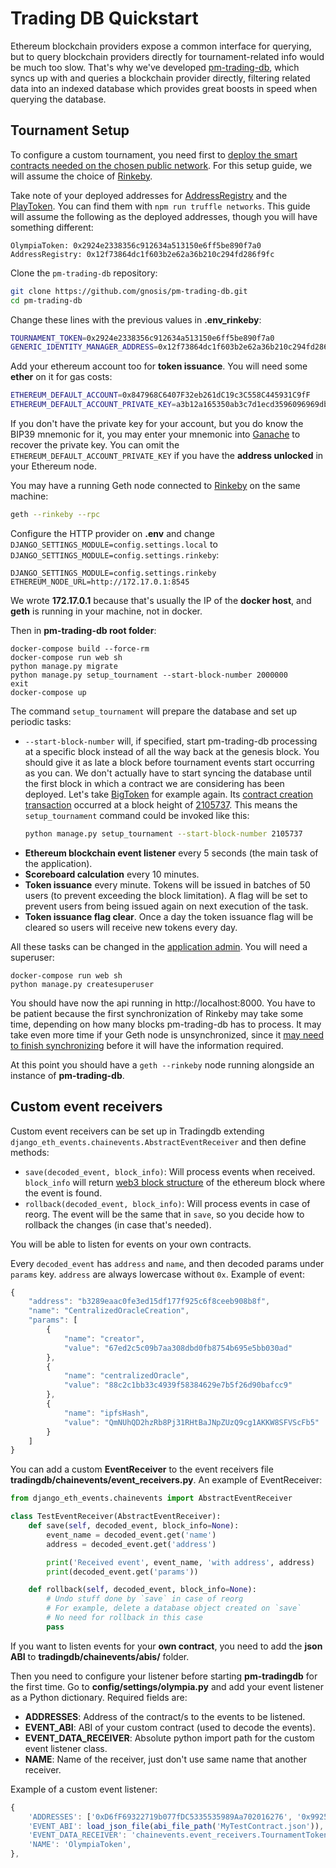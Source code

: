 # Trading DB Quickstart

Ethereum blockchain providers expose a common interface for querying, but to query blockchain providers directly for tournament-related info would be much too slow. That's why we've developed [pm-trading-db](https://github.com/gnosis/pm-trading-db), which syncs up with and queries a blockchain provider directly, filtering related data into an indexed database which provides great boosts in speed when querying the database.

## Tournament Setup

To configure a custom tournament, you need first to [deploy the smart contracts needed on the chosen public network](smart-contracts.md). For this setup guide, we will assume the choice of [Rinkeby](https://www.rinkeby.io/#stats).

Take note of your deployed addresses for [AddressRegistry](https://github.com/gnosis/pm-apollo-contracts#addressregistry) and the [PlayToken](https://github.com/gnosis/pm-apollo-contracts#playtoken). You can find them with `npm run truffle networks`. This guide will assume the following as the deployed addresses, though you will have something different:

```
OlympiaToken: 0x2924e2338356c912634a513150e6ff5be890f7a0
AddressRegistry: 0x12f73864dc1f603b2e62a36b210c294fd286f9fc
```

Clone the `pm-trading-db` repository:

```sh
git clone https://github.com/gnosis/pm-trading-db.git
cd pm-trading-db
```

Change these lines with the previous values in **.env_rinkeby**:

```sh
TOURNAMENT_TOKEN=0x2924e2338356c912634a513150e6ff5be890f7a0
GENERIC_IDENTITY_MANAGER_ADDRESS=0x12f73864dc1f603b2e62a36b210c294fd286f9fc
```

Add your ethereum account too for **token issuance**. You will need some **ether** on it for gas costs:

```sh
ETHEREUM_DEFAULT_ACCOUNT=0x847968C6407F32eb261dC19c3C558C445931C9fF
ETHEREUM_DEFAULT_ACCOUNT_PRIVATE_KEY=a3b12a165350ab3c7d1ecd3596096969db2839c7899a3b0b39dd479fdd5148c7
```

If you don't have the private key for your account, but you do know the BIP39 mnemonic for it, you may enter your mnemonic into [Ganache](https://truffleframework.com/ganache) to recover the private key. You can omit the `ETHEREUM_DEFAULT_ACCOUNT_PRIVATE_KEY` if you have the **address unlocked** in your Ethereum node.

You may have a running Geth node connected to [Rinkeby](https://www.rinkeby.io/#geth) on the same machine:

```sh
geth --rinkeby --rpc
```

Configure the HTTP provider on **.env** and change `DJANGO_SETTINGS_MODULE=config.settings.local` to `DJANGO_SETTINGS_MODULE=config.settings.rinkeby`:

```
DJANGO_SETTINGS_MODULE=config.settings.rinkeby
ETHEREUM_NODE_URL=http://172.17.0.1:8545
```

We wrote **172.17.0.1** because that's usually the IP of the **docker host**, and **geth** is running in your machine, not in docker.

Then in **pm-trading-db root folder**:

```
docker-compose build --force-rm
docker-compose run web sh
python manage.py migrate
python manage.py setup_tournament --start-block-number 2000000
exit
docker-compose up
```

The command `setup_tournament` will prepare the database and set up periodic tasks:
  - `--start-block-number` will, if specified, start pm-trading-db processing at a specific block instead of all the way back at the genesis block. You should give it as late a block before tournament events start occurring as you can. We don't actually have to start syncing the database until the first block in which a contract we are considering has been deployed. Let's take [BigToken](https://rinkeby.etherscan.io/address/0xd3515609e3231d6c5b049a28d0d09d038b4cfaed) for example again. Its [contract creation transaction](https://rinkeby.etherscan.io/tx/0xaa10a3d8ba2a08ae277eaadd5b876753ac118ede542ae89c25c882eda3766c53) occurred at a block height of [2105737](https://rinkeby.etherscan.io/block/2105737). This means the `setup_tournament` command could be invoked like this:
    ```sh
    python manage.py setup_tournament --start-block-number 2105737
    ```
  - **Ethereum blockchain event listener** every 5 seconds (the main task of the application).
  - **Scoreboard calculation** every 10 minutes.
  - **Token issuance** every minute. Tokens will be issued in batches of 50 users (to prevent
  exceeding the block limitation). A flag will be set to prevent users from being issued again on next
  execution of the task.
  - **Token issuance flag clear**. Once a day the token issuance flag will be cleared so users will
  receive new tokens every day.

All these tasks can be changed in the [application admin](http://localhost:8000/admin/django_celery_beat/periodictask/).
You will need a superuser:

```
docker-compose run web sh
python manage.py createsuperuser
```

You should have now the api running in http://localhost:8000. You have to be patient because the
first synchronization of Rinkeby may take some time, depending on how many blocks pm-trading-db has to process. It may take even more time if your Geth node is unsynchronized, since it [may need to finish synchronizing](https://github.com/ethereum/go-ethereum/issues/14338) before it will have the information required.

At this point you should have a `geth --rinkeby` node running alongside an instance of **pm-trading-db**.

## Custom event receivers
Custom event receivers can be set up in Tradingdb extending `django_eth_events.chainevents.AbstractEventReceiver` and then define methods:
  - `save(decoded_event, block_info)`: Will process events when received. `block_info` will return [web3 block structure](https://web3py.readthedocs.io/en/stable/web3.eth.html#web3.eth.Eth.getBlock) of the ethereum block where the event is found.
  - `rollback(decoded_event, block_info)`: Will process events in case of reorg. The event will be the same that in `save`, so you decide how to rollback the changes (in case that's needed).

You will be able to listen for events on your own contracts.

Every `decoded_event` has `address` and `name`, and then decoded params under `params` key. `address` are always lowercase without `0x`. Example of event:
```js
{
    "address": "b3289eaac0fe3ed15df177f925c6f8ceeb908b8f",
    "name": "CentralizedOracleCreation",
    "params": [
        {
            "name": "creator",
            "value": "67ed2c5c09b7aa308dbd0fb8754b695e5bb030ad"
        },
        {
            "name": "centralizedOracle",
            "value": "88c2c1bb33c4939f58384629e7b5f26d90bafcc9"
        },
        {
            "name": "ipfsHash",
            "value": "QmNUhQD2hzRb8Pj31RHtBaJNpZUzQ9cg1AKKW8SFVScFb5"
        }
    ]
}
```

You can add a custom **EventReceiver** to the event receivers file **tradingdb/chainevents/event_receivers.py**. An example of EventReceiver:
```python
from django_eth_events.chainevents import AbstractEventReceiver

class TestEventReceiver(AbstractEventReceiver):
    def save(self, decoded_event, block_info=None):
        event_name = decoded_event.get('name')
        address = decoded_event.get('address')

        print('Received event', event_name, 'with address', address)
        print(decoded_event.get('params'))

    def rollback(self, decoded_event, block_info=None):
        # Undo stuff done by `save` in case of reorg
        # For example, delete a database object created on `save`
        # No need for rollback in this case
        pass
```

If you want to listen events for your **own contract**, you need to add the **json ABI** to **tradingdb/chainevents/abis/** folder.

Then you need to configure your listener before starting **pm-tradingdb** for the first time. Go to **config/settings/olympia.py** and add your event listener as a Python dictionary. Required fields are:
  - **ADDRESSES**: Address of the contract/s to the events to be listened.
  - **EVENT_ABI**: ABI of your custom contract (used to decode the events).
  - **EVENT_DATA_RECEIVER**: Absolute python import path for the custom event listener class.
  - **NAME**: Name of the receiver, just don't use same name that another receiver.

Example of a custom event listener:
```js
{
    'ADDRESSES': ['0xD6fF69322719b077fDC5335535989Aa702016276', '0x992575d97fa3C31f39a81BDC3D517aE7D8C1C5A2'],
    'EVENT_ABI': load_json_file(abi_file_path('MyTestContract.json')),
    'EVENT_DATA_RECEIVER': 'chainevents.event_receivers.TournamentTokenReceiver',
    'NAME': 'OlympiaToken',
},
```